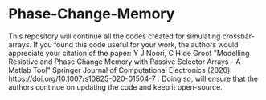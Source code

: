 # Phase-Change-Memory
This repository will continue all the codes created for simulating crossbar-arrays.
If you found this code useful for your work, the authors would appreciate your citation of the paper:
Y J Noori, C H de Groot "Modelling Resistive and Phase Change Memory with Passive Selector Arrays - A Matlab Tool" Springer Journal of Computational Electronics (2020) https://doi.org/10.1007/s10825-020-01504-7 . Doing so, will ensure that the authors continue on updating the code and keep it open-source.

